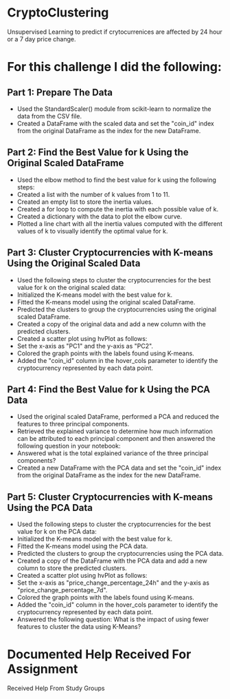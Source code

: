 # CryptoClustering

Unsupervised Learning to predict if crytocurrenices are affected by 24 hour or a 7 day price change.


# For this challenge I did the following:

## Part 1: Prepare The Data

* Used the StandardScaler() module from scikit-learn to normalize the data from the CSV file.
* Created a DataFrame with the scaled data and set the "coin_id" index from the original DataFrame as the index for the new DataFrame.

## Part 2: Find the Best Value for k Using the Original Scaled DataFrame

* Used the elbow method to find the best value for k using the following steps:
* Created a list with the number of k values from 1 to 11.
* Created an empty list to store the inertia values.
* Created a for loop to compute the inertia with each possible value of k.
* Created a dictionary with the data to plot the elbow curve.
* Plotted a line chart with all the inertia values computed with the different values of k to visually identify the optimal value for k.

## Part 3: Cluster Cryptocurrencies with K-means Using the Original Scaled Data

* Used the following steps to cluster the cryptocurrencies for the best value for k on the original scaled data:
* Initialized the K-means model with the best value for k.
* Fitted the K-means model using the original scaled DataFrame.
* Predicted the clusters to group the cryptocurrencies using the original scaled DataFrame.
* Created a copy of the original data and add a new column with the predicted clusters.
* Created a scatter plot using hvPlot as follows:
* Set the x-axis as "PC1" and the y-axis as "PC2".
* Colored the graph points with the labels found using K-means.
* Added the "coin_id" column in the hover_cols parameter to identify the cryptocurrency represented by each data point.
  
## Part 4: Find the Best Value for k Using the PCA Data

* Used the original scaled DataFrame, performed a PCA and reduced the features to three principal components.
* Retrieved the explained variance to determine how much information can be attributed to each principal component and then answered the following question in your notebook:
* Answered what is the total explained variance of the three principal components?
* Created a new DataFrame with the PCA data and set the "coin_id" index from the original DataFrame as the index for the new DataFrame.
  
## Part 5: Cluster Cryptocurrencies with K-means Using the PCA Data

* Used the following steps to cluster the cryptocurrencies for the best value for k on the PCA data:
* Initialized the K-means model with the best value for k.
* Fitted the K-means model using the PCA data.
* Predicted the clusters to group the cryptocurrencies using the PCA data.
* Created a copy of the DataFrame with the PCA data and add a new column to store the predicted clusters.
* Created a scatter plot using hvPlot as follows:
* Set the x-axis as "price_change_percentage_24h" and the y-axis as "price_change_percentage_7d".
* Colored the graph points with the labels found using K-means.
* Added the "coin_id" column in the hover_cols parameter to identify the cryptocurrency represented by each data point.
* Answered the following question:
  What is the impact of using fewer features to cluster the data using K-Means?

# Documented Help Received For Assignment
Received Help From Study Groups

